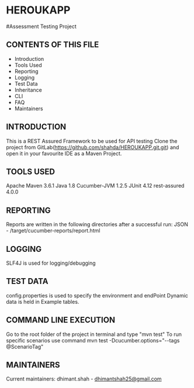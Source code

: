 # HEROUKAPP

#Assessment Testing Project

CONTENTS OF THIS FILE
---------------------
 * Introduction
 * Tools Used
 * Reporting
 * Logging
 * Test Data
 * Inheritance
 * CLI
 * FAQ
 * Maintainers
 

INTRODUCTION
------------
This is a REST Assured Framework to be used for API testing
Clone the project from GitLab(https://github.com/shahda/HEROUKAPP.git.git) and open it in your favourite IDE as a
Maven Project.

TOOLS USED
----------
Apache Maven 3.6.1
Java 1.8
Cucumber-JVM 1.2.5
JUnit 4.12
rest-assured 4.0.0

REPORTING
---------
Reports are written in the following directories after a successful run:
JSON - /target/cucumber-reports/report.html

LOGGING
-------
SLF4J is used for logging/debugging

TEST DATA
---------
config.properties is used to specify the environment and endPoint
Dynamic data is held in Example tables.

COMMAND LINE EXECUTION
----------------------
Go to the root folder of the project in terminal and type "mvn test"
To run specific scenarios use command mvn test -Dcucumber.options="--tags @ScenarioTag"

MAINTAINERS
-----------
Current maintainers:
dhimant.shah - dhimantshah25@gmail.com 
